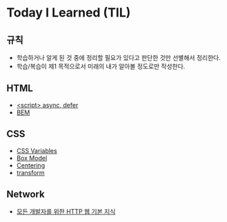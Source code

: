 # Today I Learned (TIL)

## 규칙

- 학습하거나 알게 된 것 중에 정리할 필요가 있다고 판단한 것만 선별해서 정리한다.
- 학습/복습이 제1 목적으로서 미래의 내가 알아볼 정도로만 작성한다.

## HTML

- [&lt;script&gt; async, defer](html/script_async_defer.md)
- [BEM](html/bem.md)

## CSS

- [CSS Variables](css/css_variables.md)
- [Box Model](css/box-model.md)
- [Centering](css/centering.md)
- [transform](css/transform.md)

## Network

- [모든 개발자를 위한 HTTP 웹 기본 지식](network/http_for_all_developers.md)
